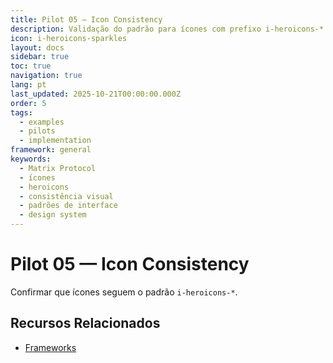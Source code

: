 ```yaml
---
title: Pilot 05 — Icon Consistency
description: Validação do padrão para ícones com prefixo i-heroicons-*
icon: i-heroicons-sparkles
layout: docs
sidebar: true
toc: true
navigation: true
lang: pt
last_updated: 2025-10-21T00:00:00.000Z
order: 5
tags:
  - examples
  - pilots
  - implementation
framework: general
keywords:
  - Matrix Protocol
  - ícones
  - heroicons
  - consistência visual
  - padrões de interface
  - design system
---
```

# Pilot 05 — Icon Consistency

Confirmar que ícones seguem o padrão `i-heroicons-*`.

## Recursos Relacionados
- [Frameworks](../../frameworks)